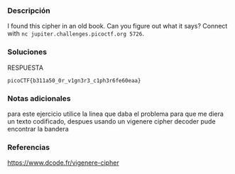 ### Descripción 
I found this cipher in an old book. Can you figure out what it says? Connect with `nc jupiter.challenges.picoctf.org 5726`.
### Soluciones
RESPUESTA

```
picoCTF{b311a50_0r_v1gn3r3_c1ph3r6fe60eaa}
```


### Notas adicionales 
para este ejercicio utilice la linea que daba el problema para que me diera un texto codificado, despues usando un vigenere cipher decoder pude encontrar la bandera

### Referencias 
https://www.dcode.fr/vigenere-cipher
